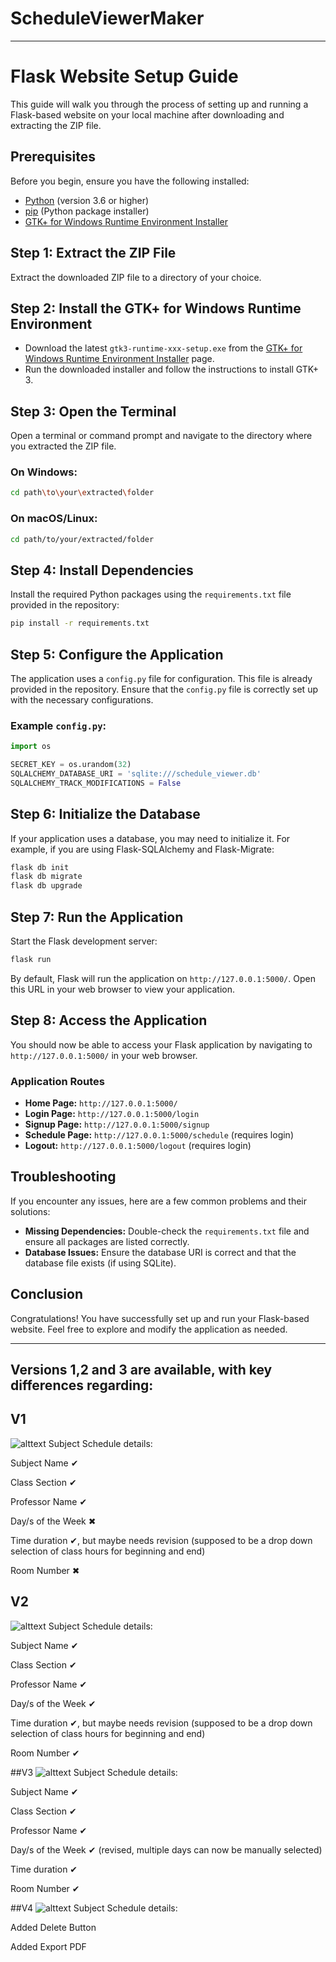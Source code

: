 # ScheduleViewerMaker

---

# Flask Website Setup Guide

This guide will walk you through the process of setting up and running a Flask-based website on your local machine after downloading and extracting the ZIP file.

## Prerequisites

Before you begin, ensure you have the following installed:

- [Python](https://www.python.org/downloads/) (version 3.6 or higher)
- [pip](https://pip.pypa.io/en/stable/installing/) (Python package installer)
- [GTK+ for Windows Runtime Environment Installer](https://github.com/tschoonj/GTK-for-Windows-Runtime-Environment-Installer/releases)

## Step 1: Extract the ZIP File

Extract the downloaded ZIP file to a directory of your choice.

## Step 2: Install the GTK+ for Windows Runtime Environment

- Download the latest `gtk3-runtime-xxx-setup.exe` from the [GTK+ for Windows Runtime Environment Installer](https://github.com/tschoonj/GTK-for-Windows-Runtime-Environment-Installer/releases) page.
- Run the downloaded installer and follow the instructions to install GTK+ 3.

## Step 3: Open the Terminal

Open a terminal or command prompt and navigate to the directory where you extracted the ZIP file.

### On Windows:

```bash
cd path\to\your\extracted\folder
```

### On macOS/Linux:

```bash
cd path/to/your/extracted/folder
```

## Step 4: Install Dependencies

Install the required Python packages using the `requirements.txt` file provided in the repository:

```bash
pip install -r requirements.txt
```

## Step 5: Configure the Application

The application uses a `config.py` file for configuration. This file is already provided in the repository. Ensure that the `config.py` file is correctly set up with the necessary configurations.

### Example `config.py`:

```python
import os

SECRET_KEY = os.urandom(32)
SQLALCHEMY_DATABASE_URI = 'sqlite:///schedule_viewer.db'
SQLALCHEMY_TRACK_MODIFICATIONS = False
```

## Step 6: Initialize the Database

If your application uses a database, you may need to initialize it. For example, if you are using Flask-SQLAlchemy and Flask-Migrate:

```bash
flask db init
flask db migrate
flask db upgrade
```

## Step 7: Run the Application

Start the Flask development server:

```bash
flask run
```

By default, Flask will run the application on `http://127.0.0.1:5000/`. Open this URL in your web browser to view your application.

## Step 8: Access the Application

You should now be able to access your Flask application by navigating to `http://127.0.0.1:5000/` in your web browser.

### Application Routes

- **Home Page:** `http://127.0.0.1:5000/`
- **Login Page:** `http://127.0.0.1:5000/login`
- **Signup Page:** `http://127.0.0.1:5000/signup`
- **Schedule Page:** `http://127.0.0.1:5000/schedule` (requires login)
- **Logout:** `http://127.0.0.1:5000/logout` (requires login)

## Troubleshooting

If you encounter any issues, here are a few common problems and their solutions:

- **Missing Dependencies:** Double-check the `requirements.txt` file and ensure all packages are listed correctly.
- **Database Issues:** Ensure the database URI is correct and that the database file exists (if using SQLite).

## Conclusion

Congratulations! You have successfully set up and run your Flask-based website. Feel free to explore and modify the application as needed.

---

## Versions 1,2 and 3 are available, with key differences regarding:

## V1 
![alttext](https://github.com/Rein-C/ScheduleViewerMaker/blob/main/Schedule%20Maker%20V1.png)
Subject Schedule details:

Subject Name ✔

Class Section ✔

Professor Name ✔

Day/s of the Week ✖

Time duration ✔, but maybe needs revision (supposed to be a drop down selection of class hours for beginning and end)

Room Number ✖

## V2
![alttext](https://github.com/Rein-C/ScheduleViewerMaker/blob/main/Schedule%20Maker%20V2.png)
Subject Schedule details:

Subject Name ✔

Class Section ✔

Professor Name ✔

Day/s of the Week ✔

Time duration ✔, but maybe needs revision (supposed to be a drop down selection of class hours for beginning and end)

Room Number ✔

##V3
![alttext](https://github.com/Rein-C/ScheduleViewerMaker/blob/main/Schedule%20Maker%20V3.png)
Subject Schedule details:

Subject Name ✔

Class Section ✔

Professor Name ✔

Day/s of the Week ✔ (revised, multiple days can now be manually selected)

Time duration ✔

Room Number ✔

##V4
![alttext](https://github.com/Rein-C/ScheduleViewerMaker/blob/main/Schedule%20Maker%20V4.png)
Subject Schedule details:

Added Delete Button

Added Export PDF

